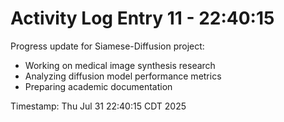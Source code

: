 # Activity Log Entry 11 - 22:40:15

Progress update for Siamese-Diffusion project:
- Working on medical image synthesis research
- Analyzing diffusion model performance metrics
- Preparing academic documentation

Timestamp: Thu Jul 31 22:40:15 CDT 2025

